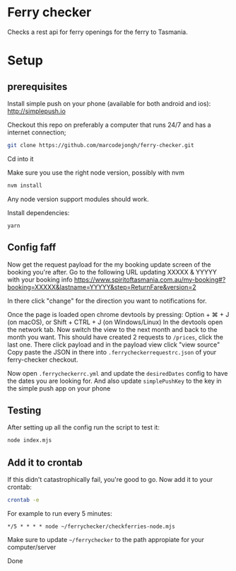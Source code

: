# Ferry checker

Checks a rest api for ferry openings for the ferry to Tasmania.

# Setup

## prerequisites
Install simple push on your phone (available for both android and ios): http://simplepush.io

Checkout this repo on preferably a computer that runs 24/7 and has a internet connection;

```sh
git clone https://github.com/marcodejongh/ferry-checker.git
```

Cd into it

Make sure you use the right node version, possibly with nvm

```sh
nvm install
```

Any node version support modules should work.

Install dependencies:
```
yarn
```


## Config faff
Now get the request payload for the my booking update screen of the booking you're after.
Go to the following URL updating XXXXX & YYYYY with your booking info
https://www.spiritoftasmania.com.au/my-booking#?booking=XXXXX&lastname=YYYYY&step=ReturnFare&version=2

In there click "change" for the direction you want to notifications for.

Once the page is loaded open chrome devtools by pressing: Option + ⌘ + J (on macOS), or Shift + CTRL + J (on Windows/Linux) 
In the devtools open the network tab. 
Now switch the view to the next month and back to the month you want.
This should have created 2 requests to `/prices`, click the last one.
There click payload and in the payload view click "view source"
Copy paste the JSON in there into `.ferrycheckerrequestrc.json` of your ferry-checker checkout.

Now open `.ferrycheckerrc.yml` and update the `desiredDates` config to have the dates you are looking for.
And also update `simplePushKey` to the key in the simple push app on your phone

## Testing
After setting up all the config run the script to test it:

```sh
node index.mjs
```

## Add it to crontab
If this didn't catastrophically fail, you're good to go. Now add it to your crontab:

```sh
crontab -e
```

For example to run every 5 minutes:

```
*/5 * * * * node ~/ferrychecker/checkferries-node.mjs
```

Make sure to update `~/ferrychecker` to the path appropiate for your computer/server


Done